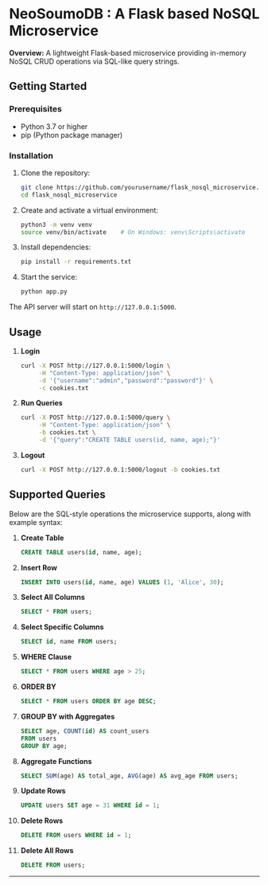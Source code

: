 # NeoSoumoDB : A Flask based NoSQL Microservice

**Overview:**
A lightweight Flask-based microservice providing in-memory NoSQL CRUD operations via SQL-like query strings.

## Getting Started

### Prerequisites

- Python 3.7 or higher
- pip (Python package manager)

### Installation

1. Clone the repository:

   ```bash
   git clone https://github.com/yourusername/flask_nosql_microservice.git
   cd flask_nosql_microservice
   ```

2. Create and activate a virtual environment:

   ```bash
   python3 -m venv venv
   source venv/bin/activate    # On Windows: venv\Scripts\activate
   ```

3. Install dependencies:

   ```bash
   pip install -r requirements.txt
   ```

4. Start the service:

   ```bash
   python app.py
   ```

The API server will start on `http://127.0.0.1:5000`.

## Usage

1. **Login**

   ```bash
   curl -X POST http://127.0.0.1:5000/login \
        -H "Content-Type: application/json" \
        -d '{"username":"admin","password":"password"}' \
        -c cookies.txt
   ```

2. **Run Queries**

   ```bash
   curl -X POST http://127.0.0.1:5000/query \
        -H "Content-Type: application/json" \
        -b cookies.txt \
        -d '{"query":"CREATE TABLE users(id, name, age);"}'
   ```

3. **Logout**

   ```bash
   curl -X POST http://127.0.0.1:5000/logout -b cookies.txt
   ```

## Supported Queries

Below are the SQL‑style operations the microservice supports, along with example syntax:

1. **Create Table**

   ```sql
   CREATE TABLE users(id, name, age);
   ```

2. **Insert Row**

   ```sql
   INSERT INTO users(id, name, age) VALUES (1, 'Alice', 30);
   ```

3. **Select All Columns**

   ```sql
   SELECT * FROM users;
   ```

4. **Select Specific Columns**

   ```sql
   SELECT id, name FROM users;
   ```

5. **WHERE Clause**

   ```sql
   SELECT * FROM users WHERE age > 25;
   ```

6. **ORDER BY**

   ```sql
   SELECT * FROM users ORDER BY age DESC;
   ```

7. **GROUP BY with Aggregates**

   ```sql
   SELECT age, COUNT(id) AS count_users
   FROM users
   GROUP BY age;
   ```

8. **Aggregate Functions**

   ```sql
   SELECT SUM(age) AS total_age, AVG(age) AS avg_age FROM users;
   ```

9. **Update Rows**

   ```sql
   UPDATE users SET age = 31 WHERE id = 1;
   ```

10. **Delete Rows**

    ```sql
    DELETE FROM users WHERE id = 1;
    ```

11. **Delete All Rows**

    ```sql
    DELETE FROM users;
    ```

-----------
